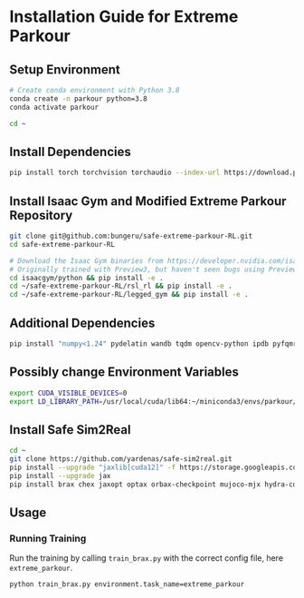 # Installation Guide for Extreme Parkour

## Setup Environment

```sh
# Create conda environment with Python 3.8
conda create -n parkour python=3.8
conda activate parkour

cd ~
```

## Install Dependencies

```sh
pip install torch torchvision torchaudio --index-url https://download.pytorch.org/whl/cu121/torch_stable.html
```

## Install Isaac Gym and Modified Extreme Parkour Repository

```sh
git clone git@github.com:bungeru/safe-extreme-parkour-RL.git
cd safe-extreme-parkour-RL
```

```sh
# Download the Isaac Gym binaries from https://developer.nvidia.com/isaac-gym
# Originally trained with Preview3, but haven't seen bugs using Preview4.
cd isaacgym/python && pip install -e .
cd ~/safe-extreme-parkour-RL/rsl_rl && pip install -e .
cd ~/safe-extreme-parkour-RL/legged_gym && pip install -e .
```

## Additional Dependencies

```sh
pip install "numpy<1.24" pydelatin wandb tqdm opencv-python ipdb pyfqmr flask
```

## Possibly change Environment Variables

```sh
export CUDA_VISIBLE_DEVICES=0
export LD_LIBRARY_PATH=/usr/local/cuda/lib64:~/miniconda3/envs/parkour/lib
```

## Install Safe Sim2Real

```sh
cd ~
git clone https://github.com/yardenas/safe-sim2real.git
pip install --upgrade "jaxlib[cuda12]" -f https://storage.googleapis.com/jax-releases/jax_cuda_releases.html
pip install --upgrade jax
pip install brax chex jaxopt optax orbax-checkpoint mujoco-mjx hydra-core
```

## Usage

### Running Training

Run the training by calling `train_brax.py` with the correct config file, here `extreme_parkour`.

```sh
python train_brax.py environment.task_name=extreme_parkour
```

